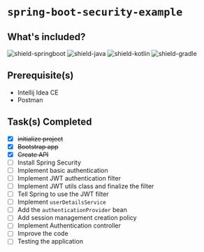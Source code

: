 # `spring-boot-security-example`

## What's included?

![shield-springboot][shield-springboot]
![shield-java][shield-java]
![shield-kotlin][shield-kotlin]
![shield-gradle][shield-gradle]

## Prerequisite(s)
- Intellij Idea CE
- Postman

## Task(s) Completed
- [x] ~~initialize project~~
- [x] ~~Bootstrap app~~
- [x] ~~Create API~~
- [ ] Install Spring Security
- [ ] Implement basic authentication
- [ ] Implement JWT authentication filter
- [ ] Implement JWT utils class and finalize the filter
- [ ] Tell Spring to use the JWT filter
- [ ] Implement `userDetailsService`
- [ ] Add the `authenticationProvider` bean
- [ ] Add session management creation policy
- [ ] Implement Authentication controller
- [ ] Improve the code
- [ ] Testing the application

[shield-springboot]: https://img.shields.io/badge/springboot-2.7.6-6DB33F?logo=springboot&logoColor=6DB33F&style=flat-square
[shield-java]: https://img.shields.io/badge/Java-17-f3812a?logo=java&logoColor=f3812a&style=flat-square
[shield-kotlin]: https://img.shields.io/badge/Kotlin-1.6.21-0095D5?logo=kotlin&logoColor=0095D5&style=flat-square
[shield-gradle]: https://img.shields.io/badge/Gradle-7.5.1-abd759?logo=gradle&logoColor=abd759&style=flat-square